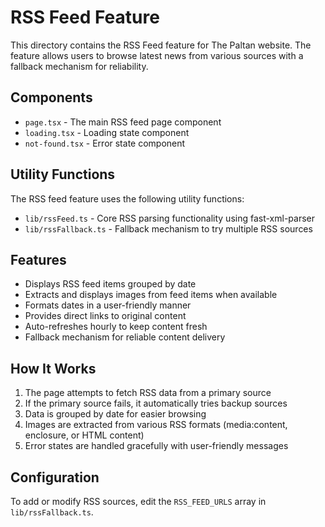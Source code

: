 # RSS Feed Feature

This directory contains the RSS Feed feature for The Paltan website. The feature allows users to browse latest news from various sources with a fallback mechanism for reliability.

## Components

- `page.tsx` - The main RSS feed page component
- `loading.tsx` - Loading state component
- `not-found.tsx` - Error state component

## Utility Functions

The RSS feed feature uses the following utility functions:

- `lib/rssFeed.ts` - Core RSS parsing functionality using fast-xml-parser
- `lib/rssFallback.ts` - Fallback mechanism to try multiple RSS sources

## Features

- Displays RSS feed items grouped by date
- Extracts and displays images from feed items when available
- Formats dates in a user-friendly manner
- Provides direct links to original content
- Auto-refreshes hourly to keep content fresh
- Fallback mechanism for reliable content delivery

## How It Works

1. The page attempts to fetch RSS data from a primary source
2. If the primary source fails, it automatically tries backup sources
3. Data is grouped by date for easier browsing
4. Images are extracted from various RSS formats (media:content, enclosure, or HTML content)
5. Error states are handled gracefully with user-friendly messages

## Configuration

To add or modify RSS sources, edit the `RSS_FEED_URLS` array in `lib/rssFallback.ts`.
